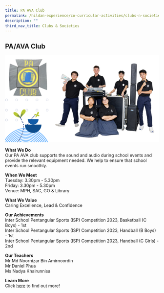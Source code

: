 ```yaml
---
title: PA AVA Club
permalink: /hildan-experience/co-curricular-activities/clubs-n-societies/pa-ava-club/
description: ""
third_nav_title: Clubs & Societies
---
```

PA/AVA Club
-----------

![](/images/CCA/PA%20Club%202023.png)

**What We Do** <br>
Our PA AVA club supports the sound and audio during school events and provide the relevant equipment needed. We help to ensure that school events run smoothly. <br>

**When We Meet** <br>
Tuesday: 3.30pm - 5.30pm<br>
Friday: 3.30pm - 5.30pm<br>
Venue: MPH, SAC, GO &amp; Library<br>

**What We Value** <br>
Caring Excellence, Lead & Confidence <br>

**Our Achievements**<br>
Inter School Pentangular Sports (ISP) Competition 2023, Basketball (C Boys) - 1st<br>
Inter School Pentangular Sports (ISP) Competition 2023, Handball (B Boys) - 1st<br>
Inter School Pentangular Sports (ISP) Competition 2023, Handball (C Girls) - 2nd<br>

**Our Teachers** <br> 
Mr Md Noornizar Bin Amirnoordin <br>
Mr Daniel Phua<br>
Ms Nadya Khairunnisa<br>

**Learn More** <br>
Click&nbsp;[here](/files/CCA/PA%20Crew%20School%20Website.pdf)&nbsp;to find out more!
